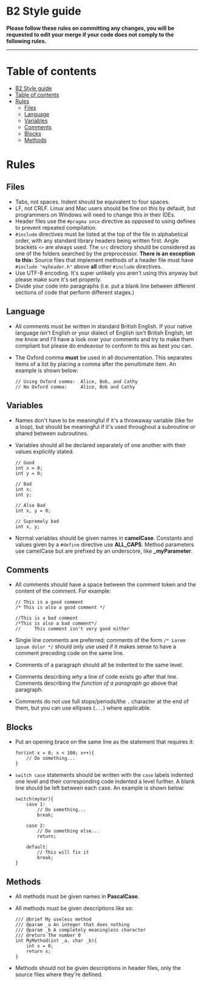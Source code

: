 # B2 Style guide

**Please follow these rules on committing any changes, you will be requested to edit your merge if your code does not comply to the following rules.**

---

# Table of contents
- [B2 Style guide](#b2-style-guide)
- [Table of contents](#table-of-contents)
- [Rules](#rules)
	- [Files](#files)
	- [Language](#language)
	- [Variables](#variables)
	- [Comments](#comments)
	- [Blocks](#blocks)
	- [Methods](#methods)

# Rules
## Files
- Tabs, not spaces. Indent should be equivalent to four spaces.
- LF, not CRLF. Linux and Mac users should be fine on this by default, but programmers on Windows will need to change this in their IDEs.
- Header files use the `#pragma once` directive as opposed to using defines to prevent repeated compilation.
- `#include` directives must be listed at the top of the file in alphabetical order, with any standard library headers being written first. Angle brackets `<>` are always used. The `src` directory should be considered as one of the folders searched by the preprocessor. **There is an exception to this:** Source files that implement methods of a header file must have `#include "myheader.h"` above **all** other `#include` directives.
- Use UTF-8 encoding. It's super unlikely you aren't using this anyway but please make sure it's set properly.
- Divide your code into paragraphs (i.e. put a blank line between different sections of code that perform different stages.)

## Language
- All comments must be written in standard British English. If your native language isn't English or your dialect of English isn't British English, let me know and I'll have a look over your comments and try to make them compliant but please do endeavour to conform to this as best you can.
- The Oxford comma **must** be used in all documentation. This separates items of a list by placing a comma after the penultimate item. An example is shown below:

	```
	// Using Oxford comma:	Alice, Bob, and Cathy
	// No Oxford comma:		Alice, Bob and Cathy
	```

## Variables
- Names don't have to be meaningful if it's a throwaway variable (like for a loop), but should be meaningful if it's used throughout a subroutine or shared between subroutines.
- Variables should all be declared separately of one another with their values explicitly stated.

	```
	// Good
	int x = 0;
	int y = 0;

	// Bad
	int x;
	int y;

	// Also Bad
	int x, y = 0;

	// Supremely bad
	int x, y;
	```
- Normal variables should be given names in **camelCase**. Constants and values given by a `#define` directive use **ALL_CAPS**. Method parameters use camelCase but are prefixed by an underscore, like **_myParameter**.

## Comments
- All comments should have a space between the comment token and the content of the comment. For example:

	```
	// This is a good comment
	/* This is also a good comment */

	//This is a bad comment
	/*This is also a bad comment*/
	//     This comment isn't very good either
	```
- Single line comments are preferred; comments of the form `/* Lorem ipsum dolor */` should only use used if it makes sense to have a comment preceding code on the same line.
- Comments of a paragraph should all be indented to the same level.
- Comments describing *why* a line of code exists go after that line. Comments describing the *function of a paragraph* go above that paragraph.
- Comments do not use full stops/periods/the `.` character at the end of them, but you can use ellipses (`...`) where applicable.


## Blocks
- Put an opening brace on the same line as the statement that requires it:

	```
	for(int x = 0; x < 100; x++){
		// Do something...
	}
	```
- `switch case` statements should be written with the `case` labels indented one level and their corresponding code indented a level further. A blank line should be left between each case. An example is shown below:

	```
	switch(myVar){
		case 1:
			// Do something...
			break;

		case 2:
			// Do something else...
			return;
		
		default:
			// This will fix it
			break;
	}
	```

## Methods
- All methods must be given names in **PascalCase**.
- All methods must be given descriptions like so:

	```
	/// @brief My useless method
	/// @param _a An integer that does nothing
	/// @param _b A completely meaningless character
	/// @return The number 0
	int MyMethod(int _a, char _b){
		int x = 0;
		return x;
	}
	```
- Methods should not be given descriptions in header files, only the source files where they're defined.
